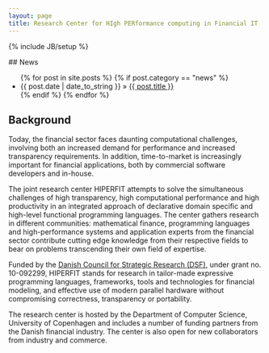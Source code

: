 ```yaml
---
layout: page
title: Research Center for HIgh PERformance computing in Financial IT
---
```

{% include JB/setup %}

<div class="well">
## News
<ul class="posts">
  {% for post in site.posts %}
    {% if post.category == "news" %}
      <li><span>{{ post.date | date_to_string }}</span> &raquo; <a href="{{ BASE_PATH }}{{ post.url }}">{{ post.title }}</a></li>
    {% endif %}
  {% endfor %}
</ul>
</div>

## Background

Today, the financial sector faces daunting computational challenges,
involving both an increased demand for performance and increased
transparency requirements. In addition, time-to-market is increasingly
important for financial applications, both by commercial software
developers and in-house.

The joint research center HIPERFIT attempts to solve the simultaneous
challenges of high transparency, high computational performance and
high productivity in an integrated approach of declarative domain
specific and high-level functional programming languages. The center
gathers research in different communities: mathematical finance,
programming languages and high-performance systems and application
experts from the financial sector contribute cutting edge knowledge
from their respective fields to bear on problems transcending their
own field of expertise.

Funded by the [Danish Council for Strategic Research
(DSF)](http://en.fi.dk/councils-commissions/the-danish-council-for-strategic-research),
under grant no. 10-092299, HIPERFIT stands for research in tailor-made
expressive programming languages, frameworks, tools and technologies
for financial modeling, and effective use of modern parallel hardware
without compromising correctness, transparency or portability.

The research center is hosted by the Department of Computer Science,
University of Copenhagen and includes a number of funding partners
from the Danish financial industry. The center is also open for new
collaborators from industry and commerce.